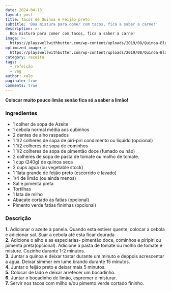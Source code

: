 ```yaml
---
date: 2024-04-13
layout: post
title: Tacos de Quinoa e Feijão preto
subtitle: 'Boa mistura para comer com tacos, fica a saber a carne!'
description: >-
  Boa mistura para comer com tacos, fica a saber a carne!
image: >-
  https://playswellwithbutter.com/wp-content/uploads/2019/08/Quinoa-Black-Bean-Tacos-11.jpg
optimized_image: >-
  https://playswellwithbutter.com/wp-content/uploads/2019/08/Quinoa-Black-Bean-Tacos-11.jpg
category: receita
tags:
  - refeição
  - veg
author: xalo
paginate: true
comments: true
---
```


**Colocar muito pouco limão senão fica só a saber a limão!**

### **Ingredientes**

* 1 colher de sopa de Azeite  
* 1 cebola normal média aos cubinhos  
* 2 dentes de alho raspados  
* 1 1/2 colheres de sopa de piri-piri condimento ou liquido (opcional)  
* 1 1/2 colheres de sopa de cominhos  
* 1 1/2 colheres de sopa de pimentão doce (fumado ou não)  
* 2 colheres de sopa de pasta de tomate ou  molho de tomate.  
* 1 cup (240g) de quinoa seca  
* 2 cups agua (ou vegetable stock)  
* 1 1lata grande de feijão preto (escorrido e lavado)  
* 1/4 de limão (ou ainda menos)  
* Sal e pimenta preta  
* Tortilhas  
* 1 lata de milho  
* Abacate cortado às fatias (opcional)  
* Pimento verde fatias fininhas (opcional)  

### **Descrição**

**1.** Adicionar o azeite à panela. Quando esta estiver quente, colocar a cebola e adicionar sal. Suar a cebola até esta ficar dourada.  
**2.** Adicione o alho e as especiarias- pimentão doce, cominhos e piripiri ou pimenta preta(opcional). Adicione a pasta de tomate ou molho de tomate e misture. Cozinhe durante 1-2 minutos.  
**3.** Juntar a quinoa e deixar tostar durante um minuto e deppois acrescentar a agua. Deixar simmer em lume brando durante 15 minutos.  
**4.** Juntar o feijão preto e deixar mais 5 minutos.  
**5.** Colocar de lado e deixar arrefecer um bocadinho.  
**6.** Juntar o bocadinho de limão, espremer e misturar.  
**7.** Servir nos tacos com milho e/ou pimento verde cortado fininho.  